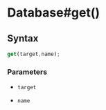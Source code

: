 # Database#get()


<!-- examples -->
<!-- examples -->

## Syntax

```js
get(target,name);
```

<!-- parameters -->
### Parameters

- `target`

- `name`

<!-- parameters -->

<!-- return -->
<!-- return -->
